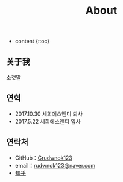 ﻿---
layout: page
title: About
permalink: /about/
icon: heart
type: page
---

* content
{:toc}

## 关于我

소갯말

## 연혁

* 2017.10.30 세희에스앤디 퇴사
* 2017.5.22 세희에스앤디 입사

## 연락처

* GitHub：[Grudwnok123](https://github.com/rudwnok123)
* email：rudwnok123@naver.com
* [知乎](https://www.zhihu.com/people/gaohaoyang)



<!--## Comments-->

<!--{% include comments.html %}-->
